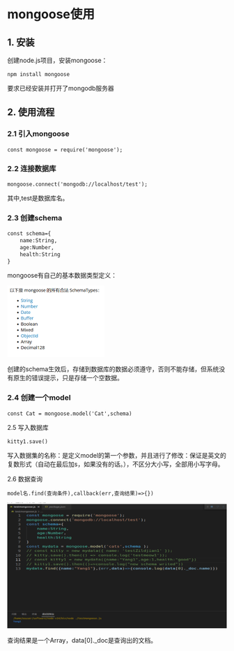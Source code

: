 # mongoose使用

## 1. 安装

创建node.js项目，安装mongoose：

```
npm install mongoose
```

要求已经安装并打开了mongodb服务器

## 2. 使用流程

### 2.1 引入mongoose

```
const mongoose = require('mongoose'); 
```

### 2.2 连接数据库

```
mongoose.connect('mongodb://localhost/test');
```

其中,test是数据库名。

### 2.3 创建schema

```
const schema={
    name:String,
    age:Number,
    health:String
}
```

mongoose有自己的基本数据类型定义：

<img src="image-20211124163554328.png" alt="image-20211124163554328" style="zoom:50%;" />

创建的schema生效后，存储到数据库的数据必须遵守，否则不能存储，但系统没有原生的错误提示，只是存储一个空数据。

### 2.4 创建一个model

```
const Cat = mongoose.model('Cat',schema)
```

2.5 写入数据库

```
kitty1.save()
```

写入数据集的名称：是定义model的第一个参数，并且进行了修改：保证是英文的复数形式（自动在最后加s，如果没有的话。），不区分大小写，全部用小写字母。

2.6 数据查询

```
model名.find(查询条件),callback(err,查询结果)=>{})
```

<img src="image-20211124164808020.png" alt="image-20211124164808020" style="zoom:50%;" />

查询结果是一个Array，data[0]._doc是查询出的文档。
